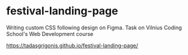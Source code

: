 # festival-landing-page
Writing custom CSS following design on Figma. Task on Vilnius Coding School's Web Development course


https://tadasgrigonis.github.io/festival-landing-page/
